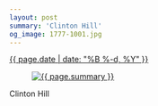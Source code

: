 ```yaml
---
layout: post
summary: 'Clinton Hill'
og_image: 1777-1001.jpg
---
```


<p>
 <time>
  <a href="/1777">
   {{ page.date | date: "%B %-d, %Y" }}
  </a>
 </time>
 <a href="/1777">
  <figure data-taken="6/5/2023">
   <img alt="{{ page.summary }}" sizes="(min-width: 700px) 50vw, calc(100vw - 2rem)" src="{{ site.assets_url }}/1777-500.jpg" srcset="{{ site.assets_url }}/1777-250.jpg 250w, {{ site.assets_url }}/1777-500.jpg 500w, {{ site.assets_url }}/1777-751.jpg 751w, {{ site.assets_url }}/1777-1001.jpg 1001w"/>
  </figure>
 </a>
 <span>
  Clinton Hill
 </span>
</p>
